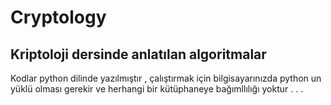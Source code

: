 # Cryptology
## Kriptoloji dersinde anlatılan algoritmalar 
Kodlar python dilinde yazılmıştır , çalıştırmak için bilgisayarınızda python un yüklü olması gerekir  ve herhangi bir kütüphaneye bağımllılığı yoktur . . .
